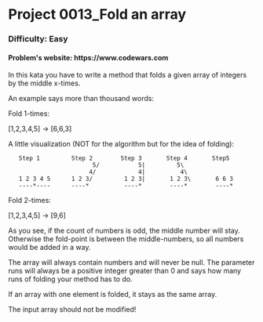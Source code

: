 <h1>Project  0013_Fold an array</h1>
<h3>Difficulty: Easy </h3>
<h4>Problem's website: https://www.codewars.com</h4>  

In this kata you have to write a method that folds a given array of integers by the middle x-times.

An example says more than thousand words:

Fold 1-times:

[1,2,3,4,5] -> [6,6,3]

A little visualization (NOT for the algorithm but for the idea of folding):


       Step 1         Step 2        Step 3       Step 4       Step5 
                            5/           5|         5\          
                           4/            4|          4\                   
       1 2 3 4 5      1 2 3/         1 2 3|       1 2 3\       6 6 3
       ----*----      ----*          ----*        ----*        ----*


Fold 2-times:

[1,2,3,4,5] -> [9,6]

As you see, if the count of numbers is odd, the middle number will stay. Otherwise the fold-point is between the middle-numbers, so all numbers would be added in a way.

The array will always contain numbers and will never be null. The parameter runs will always be a positive integer greater than 0 and says how many runs of folding your method has to do.

If an array with one element is folded, it stays as the same array.

The input array should not be modified!  